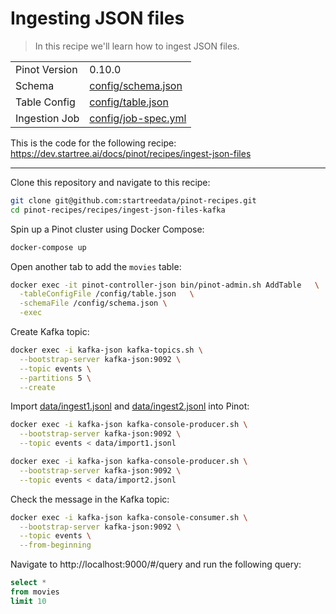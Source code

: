 # Ingesting JSON files

> In this recipe we'll learn how to ingest JSON files.

<table>
  <tr>
    <td>Pinot Version</td>
    <td>0.10.0</td>
  </tr>
  <tr>
    <td>Schema</td>
    <td><a href="config/schema.json">config/schema.json</a></td>
  </tr>
    <tr>
    <td>Table Config</td>
    <td><a href="config/table.json">config/table.json</a></td>
  </tr>
      <tr>
    <td>Ingestion Job</td>
    <td><a href="config/job-spec.yml">config/job-spec.yml</a></td>
  </tr>
</table>

This is the code for the following recipe: https://dev.startree.ai/docs/pinot/recipes/ingest-json-files

***

Clone this repository and navigate to this recipe:

```bash
git clone git@github.com:startreedata/pinot-recipes.git
cd pinot-recipes/recipes/ingest-json-files-kafka
```

Spin up a Pinot cluster using Docker Compose:

```bash
docker-compose up
```

Open another tab to add the `movies` table:

```bash
docker exec -it pinot-controller-json bin/pinot-admin.sh AddTable   \
  -tableConfigFile /config/table.json   \
  -schemaFile /config/schema.json \
  -exec
```

Create Kafka topic:

```bash
docker exec -i kafka-json kafka-topics.sh \
  --bootstrap-server kafka-json:9092 \
  --topic events \
  --partitions 5 \
  --create
```

Import [data/ingest1.jsonl](data/import1.jsonl) and [data/ingest2.jsonl](data/import2.jsonl) into Pinot:

```bash
docker exec -i kafka-json kafka-console-producer.sh \
  --bootstrap-server kafka-json:9092 \
  --topic events < data/import1.jsonl
```

```bash
docker exec -i kafka-json kafka-console-producer.sh \
  --bootstrap-server kafka-json:9092 \
  --topic events < data/import2.jsonl
```

Check the message in the Kafka topic:

```bash
docker exec -i kafka-json kafka-console-consumer.sh \
  --bootstrap-server kafka-json:9092 \
  --topic events \
  --from-beginning
```

Navigate to http://localhost:9000/#/query and run the following query:

```sql
select * 
from movies 
limit 10
```
